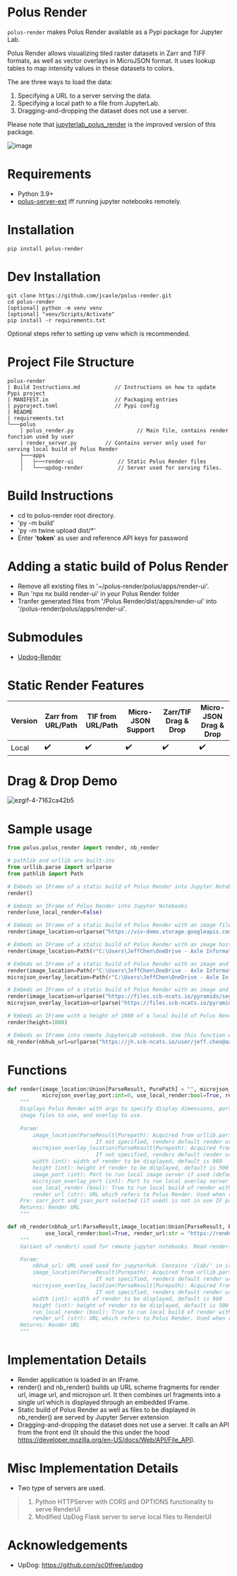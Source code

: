 # Polus Render

`polus-render` makes Polus Render available as a Pypi package for Jupyter Lab.

Polus Render allows visualizing tiled raster datasets in Zarr and TIFF formats, as well as vector overlays in MicroJSON format. It uses lookup tables to map intensity values in these datasets to colors.

The are three ways to load the data:

1. Specifying a URL to a server serving the data.
2. Specifying a local path to a file from JupyterLab.
3. Dragging-and-dropping the dataset does not use a server.

Please note that [jupyterlab_polus_render](https://github.com/PolusAI/jupyterlab-extensions/tree/master/jupyterlab_polus_render) is the improved version of this package.

![image](https://github.com/jcaxle/polus-render/assets/145499292/2fcd525e-d97a-40fa-87f8-37981bd24be1)

# Requirements
* Python 3.9+
* [polus-server-ext](https://github.com/jcaxle/polus-server-ext) iff running jupyter notebooks remotely.

# Installation
```
pip install polus-render
```

# Dev Installation
```
git clone https://github.com/jcaxle/polus-render.git
cd polus-render
[optional] python -m venv venv
[optional] "venv/Scripts/Activate"
pip install -r requirements.txt
```
Optional steps refer to setting up venv which is recommended.

# Project File Structure
```
polus-render
| Build Instructions.md           // Instructions on how to update Pypi project
| MANIFEST.in                     // Packaging entries
| pyproject.toml                  // Pypi config 
| README                          
| requirements.txt
└───polus
    | polus_render.py                    // Main file, contains render function used by user
    | render_server.py         // Contains server only used for serving local build of Polus Render
    ├───apps           
    │   ├───render-ui              // Static Polus Render files
    │   └───updog-render           // Server used for serving files.
```

# Build Instructions
- cd to polus-render root directory.
- 'py -m build'
- 'py -m twine upload  dist/*'
- Enter '__token__' as user and reference API keys for password

# Adding a static build of Polus Render
- Remove all existing files in '~/polus-render/polus/apps/render-ui'. 
- Run 'npx nx build render-ui' in your Polus Render folder
- Tranfer generated files from '/Polus Render/dist/apps/render-ui' into '/polus-render/polus/apps/render-ui'. 

# Submodules
- [Updog-Render](https://github.com/jcaxle/updog-render/tree/71b6b938452f63412eea8edf29b9ff10f4c243dd)

# Static Render Features
| Version           | Zarr from URL/Path | TIF from URL/Path   | Micro-JSON Support | Zarr/TIF Drag & Drop | Micro-JSON Drag & Drop | 
|----------------|---------------|---------------|----------------|-----------|-----|
| Local | :heavy_check_mark:  | :heavy_check_mark: | :heavy_check_mark: | :heavy_check_mark: | :heavy_check_mark:

# Drag & Drop Demo
![ezgif-4-7162ca42b5](https://github.com/jcaxle/polus-render/assets/145499292/7a59db1e-3128-4ee0-b9cc-ad1be7d3faee)

# Sample usage
``` Python
from polus.polus_render import render, nb_render

# pathlib and urllib are built-ins
from urllib.parse import urlparse
from pathlib import Path

# Embeds an IFrame of a static build of Polus Render into Jupyter Notebooks
render()

# Embeds an IFrame of Polus Render into Jupyter Notebooks
render(use_local_render=False)

# Embeds an IFrame of a static build of Polus Render with an image file hosted at "https://viv-demo.storage.googleapis.com/LuCa-7color_Scan1/"
render(image_location=urlparse("https://viv-demo.storage.googleapis.com/LuCa-7color_Scan1/"))

# Embeds an IFrame of a static build of Polus Render with an image hosted locally at "C:\Users\JeffChen\OneDrive - Axle Informatics\Documents\zarr files\pyramid.zarr"
render(image_location=Path(r"C:\Users\JeffChen\OneDrive - Axle Informatics\Documents\zarr files\pyramid.zarr"))

# Embeds an IFrame of a static build of Polus Render with an image and overlay file that is hosted locally
render(image_location=Path(r"C:\Users\JeffChen\OneDrive - Axle Informatics\Documents\zarr files\pyramid.zarr"), \
microjson_overlay_location=Path(r"C:\Users\JeffChen\OneDrive - Axle Informatics\Documents\overlay files\x00_y01_c1_segmentations.json"))

# Embeds an IFrame of a static build of Polus Render with an image and overlay file that is hosted online
render(image_location=urlparse("https://files.scb-ncats.io/pyramids/segmentations/x00_y01_c1.ome.tif"), \
microjson_overlay_location=urlparse("https://files.scb-ncats.io/pyramids/segmentations/x00_y03_c1_segmentations.json"))

# Embeds an IFrame with a height of 1080 of a local build of Polus Render.
render(height=1080)

# Embeds an IFrame into remote JupyterLab notebook. Use this function with argument nbhub_url to specify your notebooks url which must have lab in its url
nb_render(nbhub_url=urlparse("https://jh.scb-ncats.io/user/jeff.chen@axleinfo.com/user-namespaces/lab?"), image_location=Path("work/pyramid.zarr"))
```

# Functions
``` Python
def render(image_location:Union[ParseResult, PurePath] = "", microjson_overlay_location:Union[ParseResult, PurePath] = "", width:int=960, height:int=500, image_port:int=0, \
           microjson_overlay_port:int=0, use_local_render:bool=True, render_url:str = "https://render.ci.ncats.io/")->str:
    """
    Displays Polus Render with args to specify display dimensions, port to serve,
    image files to use, and overlay to use.
    
    Param:
        image_location(ParseResult|Purepath): Acquired from urllib.parse.ParseResult or Path, renders url in render.
                            If not specified, renders default render url.
        microjson_overlay_location(ParseResult|Purepath): Acquired from urllib.parse.ParseResult or Path, renders url in render.
                            If not specified, renders default render url
        width (int): width of render to be displayed, default is 960
        height (int): height of render to be displayed, default is 500
        image_port (int): Port to run local image server if used (default is 0 which is the 1st available port).
        microjson_overlay_port (int): Port to run local overlay server if used (default is 0 which is the 1st available port).
        use_local_render (bool): True to run local build of render with 1st available port, False to use render_url (default is True)
        render_url (str): URL which refers to Polus Render. Used when run_local_render is False. (default is https://render.ci.ncats.io/)
    Pre: zarr_port and json_port selected (if used) is not in use IF path given is Purepath
    Returns: Render URL
    """

def nb_render(nbhub_url:ParseResult,image_location:Union[ParseResult, PurePath] = "", microjson_overlay_location:Union[ParseResult, PurePath] = "", width:int=960, height:int=500, \
            use_local_render:bool=True, render_url:str = "https://render.ci.ncats.io/")->str:
    """
    Variant of render() used for remote jupyter notebooks. Read render() for usage information

    Param:
        nbhub_url: URL used used for jupyterhub. Contains '/lab/' in its uri
        image_location(ParseResult|Purepath): Acquired from urllib.parse.ParseResult or Path, renders url in render.
                            If not specified, renders default render url.
        microjson_overlay_location(ParseResult|Purepath): Acquired from urllib.parse.ParseResult or Path, renders url in render.
                            If not specified, renders default render url
        width (int): width of render to be displayed, default is 960
        height (int): height of render to be displayed, default is 500
        run_local_render (bool): True to run local build of render with 1st available port, False to use render_url (default is True)
        render_url (str): URL which refers to Polus Render. Used when run_local_render is False. (default is https://render.ci.ncats.io/)
    Returns: Render URL
    """
```

# Implementation Details
- Render application is loaded in an IFrame.
- render() and nb_render() builds up URL scheme fragments for render url, image url, and microjson url. It then combines url fragments into a single url which is displayed through an embedded IFrame.
- Static build of Polus Render as well as files to be displayed in nb_render() are served by Jupyter Server extension
- Dragging-and-dropping the dataset does not use a server. It calls an API from the front end (It should the this under the hood https://developer.mozilla.org/en-US/docs/Web/API/File_API).

# Misc Implementation Details
- Two type of servers are used.
>1. Python HTTPServer with CORS and OPTIONS functionality to serve RenderUI
>2. Modified UpDog Flask server to serve local files to RenderUI

# Acknowledgements
- UpDog: https://github.com/sc0tfree/updog
